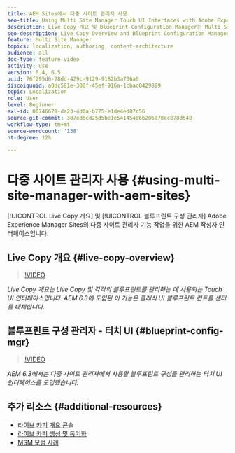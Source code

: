 ```yaml
---
title: AEM Sites에서 다중 사이트 관리자 사용
seo-title: Using Multi Site Manager Touch UI Interfaces with Adobe Experience Manager
description: Live Copy 개요 및 Blueprint Configuration Manager는 Multi Site Manager에서 사용하기 위한 Touch UI 사용 인터페이스입니다.
seo-description: Live Copy Overview and Blueprint Configuration Manager are Touch UI Enabled interfaces for working with Multi Site Manager with Adobe Experience Manager.
feature: Multi Site Manager
topics: localization, authoring, content-architecture
audience: all
doc-type: feature video
activity: use
version: 6.4, 6.5
uuid: 76f295d0-78dd-429c-9129-9182b3a706a6
discoiquuid: a0dc581e-300f-45ef-916a-1cbac0429899
topic: Localization
role: User
level: Beginner
exl-id: 00746678-da23-4d0a-b775-e1de4ed87c56
source-git-commit: 307ed6cd25d5be1e54145406b206a78ec878d548
workflow-type: tm+mt
source-wordcount: '138'
ht-degree: 12%

---
```


# 다중 사이트 관리자 사용 {#using-multi-site-manager-with-aem-sites}

[!UICONTROL Live Copy 개요] 및 [!UICONTROL 블루프린트 구성 관리자] Adobe Experience Manager Sites의 다중 사이트 관리자 기능 작업을 위한 AEM 작성자 인터페이스입니다.

## Live Copy 개요 {#live-copy-overview}

>[!VIDEO](https://video.tv.adobe.com/v/17054/?quality=9&learn=on)

*Live Copy 개요는 Live Copy 및 각각의 블루프린트를 관리하는 데 사용되는 Touch UI 인터페이스입니다. AEM 6.3에 도입된 이 기능은 클래식 UI 블루프린트 컨트롤 센터를 대체합니다.*

## 블루프린트 구성 관리자 - 터치 UI {#blueprint-config-mgr}

>[!VIDEO](https://video.tv.adobe.com/v/17056/?quality=9&learn=on)

*AEM 6.3에서는 다중 사이트 관리자에서 사용할 블루프린트 구성을 관리하는 터치 UI 인터페이스를 도입했습니다.*

## 추가 리소스 {#additional-resources}

* [라이브 카피 개요 콘솔](https://helpx.adobe.com/experience-manager/6-5/sites/administering/using/msm-livecopy-overview.html)
* [라이브 카피 생성 및 동기화](https://helpx.adobe.com/experience-manager/6-5/sites/administering/using/msm-livecopy.html)
* [MSM 모범 사례](https://helpx.adobe.com/experience-manager/6-5/sites/administering/using/msm-best-practices.html)
